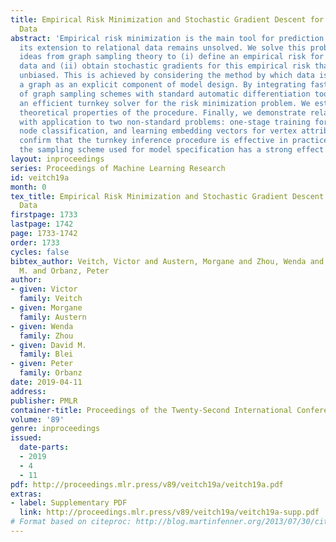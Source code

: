 ```yaml
---
title: Empirical Risk Minimization and Stochastic Gradient Descent for Relational
  Data
abstract: 'Empirical risk minimization is the main tool for prediction problems, but
  its extension to relational data remains unsolved. We solve this problem using recent
  ideas from graph sampling theory to (i) define an empirical risk for relational
  data and (ii) obtain stochastic gradients for this empirical risk that are automatically
  unbiased. This is achieved by considering the method by which data is sampled from
  a graph as an explicit component of model design. By integrating fast implementations
  of graph sampling schemes with standard automatic differentiation tools, we provide
  an efficient turnkey solver for the risk minimization problem. We establish basic
  theoretical properties of the procedure. Finally, we demonstrate relational ERM
  with application to two non-standard problems: one-stage training for semi-supervised
  node classification, and learning embedding vectors for vertex attributes. Experiments
  confirm that the turnkey inference procedure is effective in practice, and that
  the sampling scheme used for model specification has a strong effect on model performance.'
layout: inproceedings
series: Proceedings of Machine Learning Research
id: veitch19a
month: 0
tex_title: Empirical Risk Minimization and Stochastic Gradient Descent for Relational
  Data
firstpage: 1733
lastpage: 1742
page: 1733-1742
order: 1733
cycles: false
bibtex_author: Veitch, Victor and Austern, Morgane and Zhou, Wenda and Blei, David
  M. and Orbanz, Peter
author:
- given: Victor
  family: Veitch
- given: Morgane
  family: Austern
- given: Wenda
  family: Zhou
- given: David M.
  family: Blei
- given: Peter
  family: Orbanz
date: 2019-04-11
address: 
publisher: PMLR
container-title: Proceedings of the Twenty-Second International Conference on Artificial Intelligence and Statistics
volume: '89'
genre: inproceedings
issued:
  date-parts:
  - 2019
  - 4
  - 11
pdf: http://proceedings.mlr.press/v89/veitch19a/veitch19a.pdf
extras:
- label: Supplementary PDF
  link: http://proceedings.mlr.press/v89/veitch19a/veitch19a-supp.pdf
# Format based on citeproc: http://blog.martinfenner.org/2013/07/30/citeproc-yaml-for-bibliographies/
---
```

